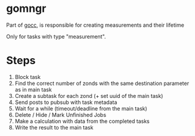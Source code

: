 # gomngr

Part of [gocc](https://github.com/ad/gocc), is responsible for creating measurements and their lifetime

Only for tasks with type "measurement".


# Steps
1. Block task
2. Find the correct number of zonds with the same destination parameter as in main task
3. Create a subtask for each zond (+ set uuid of the main task)
4. Send posts to pubsub with task metadata
5. Wait for a while (timeout/deadline from the main task)
6. Delete / Hide / Mark Unfinished Jobs
7. Make a calculation with data from the completed tasks
8. Write the result to the main task